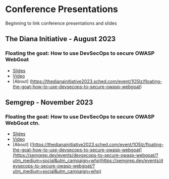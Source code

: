 # Conference Presentations
Beginning to link conference presentations and slides

## The Diana Initiative - August 2023
### Floating the goat: How to use DevSecOps to secure OWASP WebGoat
* [Slides](TBD)
* [Video]([https://www.example.com](https://www.youtube.com/watch?v=zREi-5hQwmw)https://www.youtube.com/watch?v=zREi-5hQwmw)
* [About] (https://thedianainitiative2023.sched.com/event/1O5lz/floating-the-goat-how-to-use-devsecops-to-secure-owasp-webgoat)

## Semgrep - November 2023
### Floating the goat: How to use DevSecOps to secure OWASP WebGoat ctn.
* [Slides](TBD)
* [Video](TBD)
* [About] ([https://thedianainitiative2023.sched.com/event/1O5lz/floating-the-goat-how-to-use-devsecops-to-secure-owasp-webgoat](https://semgrep.dev/events/devsecops-to-secure-owasp-webgoat/?utm_medium=social&utm_campaign=whp)https://semgrep.dev/events/devsecops-to-secure-owasp-webgoat/?utm_medium=social&utm_campaign=whp)
